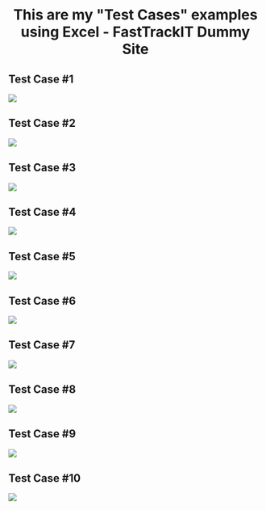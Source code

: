 ### <h1 align="center">This are my "Test Cases" examples using Excel - FastTrackIT Dummy Site</h1>

## Test Case #1
<img src= https://i.ibb.co/8BmPcjw/Test-Case-1.png>

## Test Case #2
<img src= https://i.ibb.co/C9tq1kV/Test-Case-2.png>

## Test Case #3
<img src= https://i.ibb.co/41ktnSr/Test-Case-3.png>

## Test Case #4
<img src= https://i.ibb.co/Rhq96Pd/Test-Case-4.png>

## Test Case #5
<img src =  https://i.ibb.co/Y01psJ7/Test-Case-5.png>

## Test Case #6
<img src= https://i.ibb.co/kmQ6mPb/Test-Case-6.png>

## Test Case #7
<img src= https://i.ibb.co/hdczY6m/Test-Case-7.png>

## Test Case #8
<img src= https://i.ibb.co/48LWbHb/Test-Case-8.png>

## Test Case #9
<img src= https://i.ibb.co/TMCY2gQ/Test-Case-9.png>

## Test Case #10
<img src= https://i.ibb.co/MGfMwHN/Test-Case-10.png>
